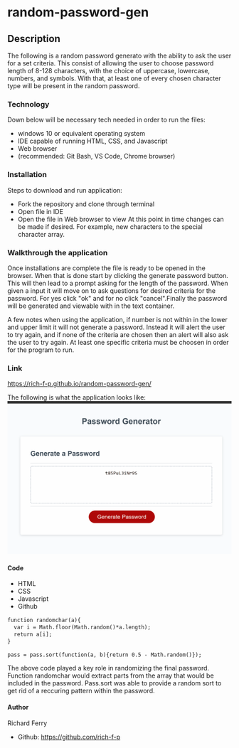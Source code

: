 # random-password-gen

## Description
The following is a random password generato with the ability to ask the user for a set criteria. This consist of allowing the user to choose password length of 8-128 characters, with the choice of uppercase, lowercase, numbers, and symbols. With that, at least one of every chosen character type will be present in the random password.

### Technology
Down below will be necessary tech needed in order to run the files:

* windows 10 or equivalent operating system
* IDE capable of running HTML, CSS, and Javascript
* Web browser
* (recommended: Git Bash, VS Code, Chrome browser)

### Installation
Steps to download and run application:
* Fork the repository and clone through terminal
* Open file in IDE 
* Open the file in Web browser to view
At this point in time changes can be made if desired. For example, new characters to the special character array. 

### Walkthrough the application
Once installations are complete the file is ready to be opened in the browser. When that is done start by clicking the generate password button. This will then lead to a prompt asking for the length of the password. When given a input it will move on to ask questions for desired criteria for the password. For yes click "ok" and for no click "cancel".Finally the password will be generated and viewable with in the text container. 

A few notes when using the application, if number is not within in the lower and upper limit it will not generate a password. Instead it will alert the user to try again, and if none of the criteria are chosen then an alert will also ask the user to try again. At least one specific criteria must be choosen in order for the program to run. 

### Link
https://rich-f-p.github.io/random-password-gen/

The following is what the application looks like:
<img src="./assets/images/Animation.gif" alt="project-image"/>

#### Code
* HTML
* CSS
* Javascript
* Github

```
function randomchar(a){
  var i = Math.floor(Math.random()*a.length);
  return a[i];
}
```
```
pass = pass.sort(function(a, b){return 0.5 - Math.random()});
```
The above code played a key role in randomizing the final password. Function randomchar would extract parts from the array that would be included in the password. Pass.sort was able to provide a random sort to get rid of a reccuring pattern within the password.  

#### Author
Richard Ferry
* Github: https://github.com/rich-f-p
